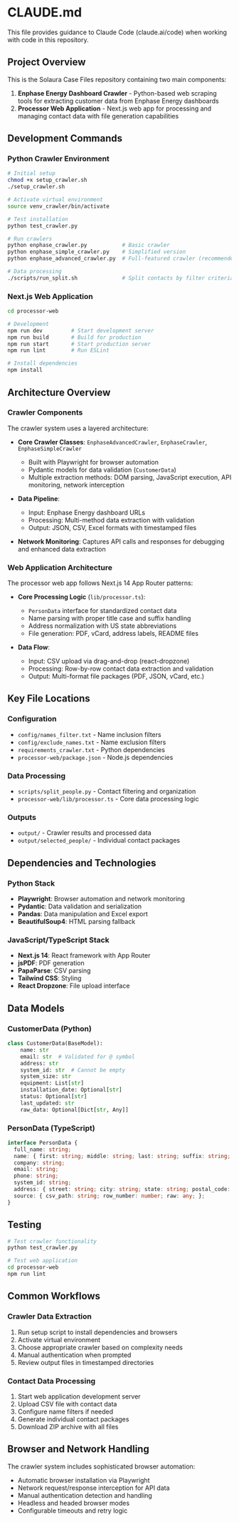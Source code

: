 # CLAUDE.md

This file provides guidance to Claude Code (claude.ai/code) when working with code in this repository.

## Project Overview

This is the Solaura Case Files repository containing two main components:
1. **Enphase Energy Dashboard Crawler** - Python-based web scraping tools for extracting customer data from Enphase Energy dashboards
2. **Processor Web Application** - Next.js web app for processing and managing contact data with file generation capabilities

## Development Commands

### Python Crawler Environment

```bash
# Initial setup
chmod +x setup_crawler.sh
./setup_crawler.sh

# Activate virtual environment
source venv_crawler/bin/activate

# Test installation
python test_crawler.py

# Run crawlers
python enphase_crawler.py           # Basic crawler
python enphase_simple_crawler.py    # Simplified version
python enphase_advanced_crawler.py  # Full-featured crawler (recommended)

# Data processing
./scripts/run_split.sh              # Split contacts by filter criteria
```

### Next.js Web Application

```bash
cd processor-web

# Development
npm run dev         # Start development server
npm run build       # Build for production
npm run start       # Start production server
npm run lint        # Run ESLint

# Install dependencies
npm install
```

## Architecture Overview

### Crawler Components

The crawler system uses a layered architecture:

- **Core Crawler Classes**: `EnphaseAdvancedCrawler`, `EnphaseCrawler`, `EnphaseSimpleCrawler`
  - Built with Playwright for browser automation
  - Pydantic models for data validation (`CustomerData`)
  - Multiple extraction methods: DOM parsing, JavaScript execution, API monitoring, network interception

- **Data Pipeline**:
  - Input: Enphase Energy dashboard URLs
  - Processing: Multi-method data extraction with validation
  - Output: JSON, CSV, Excel formats with timestamped files

- **Network Monitoring**: Captures API calls and responses for debugging and enhanced data extraction

### Web Application Architecture

The processor web app follows Next.js 14 App Router patterns:

- **Core Processing Logic** (`lib/processor.ts`):
  - `PersonData` interface for standardized contact data
  - Name parsing with proper title case and suffix handling
  - Address normalization with US state abbreviations
  - File generation: PDF, vCard, address labels, README files

- **Data Flow**:
  - Input: CSV upload via drag-and-drop (react-dropzone)
  - Processing: Row-by-row contact data extraction and validation
  - Output: Multi-format file packages (PDF, JSON, vCard, etc.)

## Key File Locations

### Configuration
- `config/names_filter.txt` - Name inclusion filters
- `config/exclude_names.txt` - Name exclusion filters
- `requirements_crawler.txt` - Python dependencies
- `processor-web/package.json` - Node.js dependencies

### Data Processing
- `scripts/split_people.py` - Contact filtering and organization
- `processor-web/lib/processor.ts` - Core data processing logic

### Outputs
- `output/` - Crawler results and processed data
- `output/selected_people/` - Individual contact packages

## Dependencies and Technologies

### Python Stack
- **Playwright**: Browser automation and network monitoring
- **Pydantic**: Data validation and serialization
- **Pandas**: Data manipulation and Excel export
- **BeautifulSoup4**: HTML parsing fallback

### JavaScript/TypeScript Stack
- **Next.js 14**: React framework with App Router
- **jsPDF**: PDF generation
- **PapaParse**: CSV parsing
- **Tailwind CSS**: Styling
- **React Dropzone**: File upload interface

## Data Models

### CustomerData (Python)
```python
class CustomerData(BaseModel):
    name: str
    email: str  # Validated for @ symbol
    address: str
    system_id: str  # Cannot be empty
    system_size: str
    equipment: List[str]
    installation_date: Optional[str]
    status: Optional[str]
    last_updated: str
    raw_data: Optional[Dict[str, Any]]
```

### PersonData (TypeScript)
```typescript
interface PersonData {
  full_name: string;
  name: { first: string; middle: string; last: string; suffix: string; };
  company: string;
  email: string;
  phone: string;
  system_id: string;
  address: { street: string; city: string; state: string; postal_code: string; country: string; };
  source: { csv_path: string; row_number: number; raw: any; };
}
```

## Testing

```bash
# Test crawler functionality
python test_crawler.py

# Test web application
cd processor-web
npm run lint
```

## Common Workflows

### Crawler Data Extraction
1. Run setup script to install dependencies and browsers
2. Activate virtual environment
3. Choose appropriate crawler based on complexity needs
4. Manual authentication when prompted
5. Review output files in timestamped directories

### Contact Data Processing
1. Start web application development server
2. Upload CSV file with contact data
3. Configure name filters if needed
4. Generate individual contact packages
5. Download ZIP archive with all files

## Browser and Network Handling

The crawler system includes sophisticated browser automation:
- Automatic browser installation via Playwright
- Network request/response interception for API data
- Manual authentication detection and handling
- Headless and headed browser modes
- Configurable timeouts and retry logic